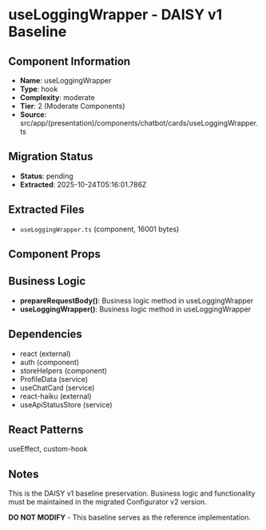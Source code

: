 # useLoggingWrapper - DAISY v1 Baseline

## Component Information

- **Name**: useLoggingWrapper
- **Type**: hook
- **Complexity**: moderate
- **Tier**: 2 (Moderate Components)
- **Source**: src/app/(presentation)/components/chatbot/cards/useLoggingWrapper.ts

## Migration Status

- **Status**: pending
- **Extracted**: 2025-10-24T05:16:01.786Z

## Extracted Files

- `useLoggingWrapper.ts` (component, 16001 bytes)

## Component Props



## Business Logic

- **prepareRequestBody()**: Business logic method in useLoggingWrapper
- **useLoggingWrapper()**: Business logic method in useLoggingWrapper

## Dependencies

- react (external)
- auth (component)
- storeHelpers (component)
- ProfileData (service)
- useChatCard (service)
- react-haiku (external)
- useApiStatusStore (service)

## React Patterns

useEffect, custom-hook

## Notes

This is the DAISY v1 baseline preservation. Business logic and functionality
must be maintained in the migrated Configurator v2 version.

**DO NOT MODIFY** - This baseline serves as the reference implementation.
